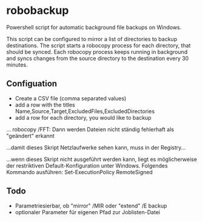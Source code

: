 # robobackup
Powershell script for automatic background file backups on Windows.

This script can be configured to mirror a list of directories to backup destinations.
The script starts a robocopy process for each directory, that should be synced.
Each robocopy process keeps running in background and syncs changes from the source directory to the destination every 30 minutes.

## Configuation
- Create a CSV file (comma separated values)
- add a row with the titles Name,Source,Target,ExcludedFiles,ExcludedDirectories
- add a row for each directory, you would like to backup

... robocopy /FFT: Dann werden Dateien nicht ständig fehlerhaft als "geändert" erkannt


...damit dieses Skript Netzlaufwerke sehen kann, muss in der Registry...

...wenn dieses Skript nicht ausgeführt werden kann, liegt es möglicherweise der restriktiven Default-Konfiguration unter Windows.
Folgendes Kommando ausführen: Set-ExecutionPolicy RemoteSigned

## Todo
- Parametriesierbar, ob "mirror" /MIR oder "extend" /E backup
- optionaler Parameter für eigenen Pfad zur Joblisten-Datei
